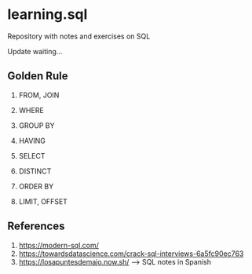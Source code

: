 # learning.sql
Repository with notes and exercises on SQL 

Update waiting... 

## Golden Rule

1. FROM, JOIN

2. WHERE

3. GROUP BY

4. HAVING

5. SELECT

6. DISTINCT

7. ORDER BY

8. LIMIT, OFFSET

## References
1. https://modern-sql.com/
2. https://towardsdatascience.com/crack-sql-interviews-6a5fc90ec763
3. https://losapuntesdemajo.now.sh/ --> SQL notes in Spanish